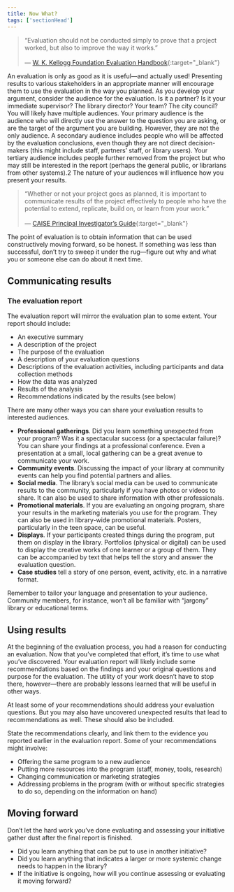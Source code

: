 ```yaml
---
title: Now What? 
tags: ['sectionHead']
---
```


> “Evaluation should not be conducted simply to prove that a project worked, but also to improve the way it works.”<br/><br/>— [W. K. Kellogg Foundation Evaluation Handbook](https://dmlcommons.net/wp-content/uploads/2015/12/Kellog-2006.pdf){:target="_blank"}

An evaluation is only as good as it is useful—and actually used! Presenting results to various stakeholders in an appropriate manner will encourage them to use the evaluation in the way you planned. As you develop your argument, consider the audience for the evaluation. Is it a partner? Is it your immediate supervisor? The library director? Your team? The city council? You will likely have multiple audiences. Your primary audience is the audience who will directly use the answer to the question you are asking, or are the target of the argument you are building. However, they are not the only audience. A secondary audience includes people who will be affected by the evaluation conclusions, even though they are not direct decision-makers (this might include staff, partners’ staff, or library users). Your tertiary audience includes people further removed from the project but who may still be interested in the report (perhaps the general public, or librarians from other systems).2 The nature of your audiences will influence how you present your results.

> “Whether or not your project goes as planned, it is important to communicate results of the project effectively to people who have the potential to extend, replicate, build on, or learn from your work.” <br/><br/>— [CAISE Principal Investigator’s Guide](http://www.informalscience.org/evaluation/pi-guide){:target="_blank"}

The point of evaluation is to obtain information that can be used constructively moving forward, so be honest. If something was less than successful, don’t try to sweep it under the rug—figure out why and what you or someone else can do about it next time. 

## Communicating results

### The evaluation report

The evaluation report will mirror the evaluation plan to some extent. Your report should include:

- An executive summary
- A description of the project
- The purpose of the evaluation
- A description of your evaluation questions
- Descriptions of the evaluation activities, including participants and data collection methods
- How the data was analyzed
- Results of the analysis
- Recommendations indicated by the results (see below)

There are many other ways you can share your evaluation results to interested audiences.

- **Professional gatherings**. Did you learn something unexpected from your program? Was it a spectacular success (or a spectacular failure)? You can share your findings at a professional conference. Even a presentation at a small, local gathering can be a great avenue to communicate your work.
- **Community events**. Discussing the impact of your library at community events can help you find potential partners and allies.
- **Social media**. The library’s social media can be used to communicate results to the community, particularly if you have photos or videos to share. It can also be used to share information with other professionals.
- **Promotional materials**. If you are evaluating an ongoing program, share your results in the marketing materials you use for the program. They can also be used in library-wide promotional materials. Posters, particularly in the teen space, can be useful.
- **Displays**. If your participants created things during the program, put them on display in the library. Portfolios (physical or digital) can be used to display the creative works of one learner or a group of them. They can be accompanied by text that helps tell the story and answer the evaluation question.
- **Case studies** tell a story of one person, event, activity, etc. in a narrative format.

Remember to tailor your language and presentation to your audience. Community members, for instance, won’t all be familiar with “jargony” library or educational terms.

## Using results

At the beginning of the evaluation process, you had a reason for conducting an evaluation. Now that you’ve completed that effort, it’s time to use what you’ve discovered. Your evaluation report will likely include some recommendations based on the findings and your original questions and purpose for the evaluation. The utility of your work doesn’t have to stop there, however—there are probably lessons learned that will be useful in other ways.

At least some of your recommendations should address your evaluation questions. But you may also have uncovered unexpected results that lead to recommendations as well. These should also be included.

State the recommendations clearly, and link them to the evidence you reported earlier in the evaluation report. Some of your recommendations might involve:

- Offering the same program to a new audience
- Putting more resources into the program (staff, money, tools, research)
- Changing communication or marketing strategies
- Addressing problems in the program (with or without specific strategies to do so, depending on the information on hand)


## Moving forward
Don’t let the hard work you’ve done evaluating and assessing your initiative gather dust after the final report is finished.

- Did you learn anything that can be put to use in another initiative?
- Did you learn anything that indicates a larger or more systemic change needs to happen in the library?
- If the initiative is ongoing, how will you continue assessing or evaluating it moving forward?
